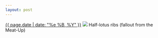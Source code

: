 ```yaml
---
layout: post
---
```


<p>
  <time><a href="/27">{{ page.date | date: "%e %B, %Y" }}</a></time>
  <a href="/27"><img src="{{ site.assets_url }}/27.jpg"/></a>
  <span>Half-lotus ribs (fallout from the Meat-Up)</span>
</p>
